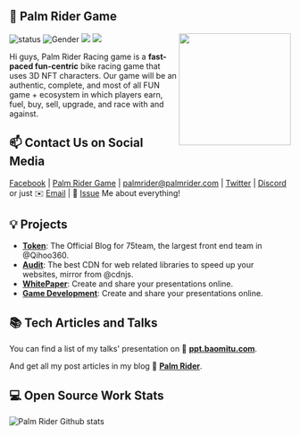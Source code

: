 ## 👋 Palm Rider Game

<!--https://user-images.githubusercontent.com/5713670/87202985-820dcb80-c2b6-11ea-9f56-7ec461c497c3.gif-->
<img align='right' src='https://octodex.github.com/images/hula_loop_octodex03.gif' width='200"'>

![status](https://img.shields.io/badge/status-up-brightgreen) ![Gender](https://img.shields.io/badge/gender-%F0%9F%A4%B5-lightgrey) ![](https://img.shields.io/static/v1?label=wechat&message=secretlzm007&color=7BB32E&logo=wechat) ![](https://visitor-badge.glitch.me/badge?page_id=github.com/lizheming)

Hi guys, Palm Rider Racing game is a **fast-paced fun-centric** bike racing game that uses 3D NFT characters. Our game will be an authentic, complete, and most of all FUN game + ecosystem in which players earn, fuel, buy, sell, upgrade, and race with and against. 

## 📫 Contact Us on Social Media

[Facebook][-1] | [Palm Rider Game][0] | [palmrider@palmrider.com][1] | [Twitter][2] | [Discord][3] or just ✉️ [Email](mailto:palmrider@palmrider.com) | 💬 [Issue](hhttps://palmrider.com) Me about everything!

## 💡 Projects

- [**Token**](https://palmrider.com): The Official Blog for 75team, the largest front end team in @Qihoo360.
- [**Audit**](https://palmrider.com): The best CDN for web related libraries to speed up your websites, mirror from @cdnjs.
- [**WhitePaper**](https://palmrider.com): Create and share your presentations online.
- [**Game Development**](https://palmrider.com): Create and share your presentations online.
## 📚 Tech Articles and Talks 

You can find a list of my talks' presentation on 📖 **[ppt.baomitu.com]()**. 

And get all my post articles in my blog 📝 [**Palm Rider**](https://palmrider.com). 
 
## 💻 Open Source Work Stats


![Palm Rider Github stats](https://github-readme-stats.vercel.app/api?username=lizheming&show_icons=true)

<!--
**lizheming/lizheming** is a ✨ _special_ ✨ repository because its `README.md` (this file) appears on your GitHub profile.

Here are some ideas to get you started:

- 🔭 We're currently working on Game Development...
- 👯 We're looking to collaborate on ...
- 🤔 We're looking for help with ...
- 📫 How to reach us
- ⚡ Fun fact: ...
-->
[-1]: https://www.facebook.com/
[0]: https://palmrider.com/
[1]: https://twitter.com/palmridergame/
[2]: https://discord.gg/
[3]: https://t.me/palmrider
